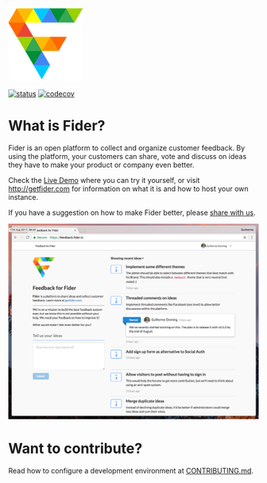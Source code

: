 ![](/public/assets/images/logo-small.png)

[![status](https://app.wercker.com/status/99ca65c4a8cd5711504a19deedbc6461/s/master)](https://app.wercker.com/project/byKey/99ca65c4a8cd5711504a19deedbc6461)
[![codecov](https://codecov.io/gh/getfider/fider/branch/master/graph/badge.svg)](https://codecov.io/gh/getfider/fider)

# What is Fider?

Fider is an open platform to collect and organize customer feedback. By using the platform, your customers can share, vote and discuss on ideas they have to make your product or company even better. 

Check the [Live Demo](https://demo.fider.io/) where you can try it yourself, or visit http://getfider.com for information on what it is and how to host your own instance.

If you have a suggestion on how to make Fider better, please [share with us](https://feedback.fider.io).

![](docs/homepage.png)

# Want to contribute?

Read how to configure a development environment at [CONTRIBUTING.md](CONTRIBUTING.md).